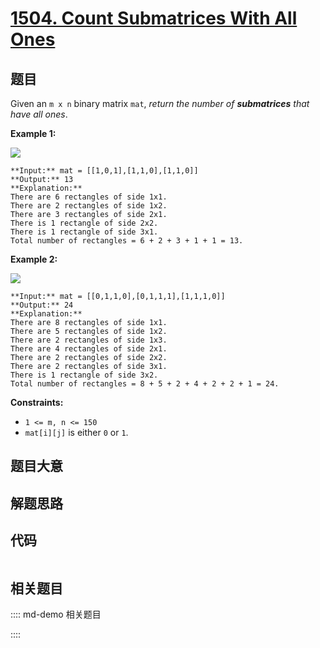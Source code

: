 # [1504. Count Submatrices With All Ones](https://leetcode.com/problems/count-submatrices-with-all-ones)

## 题目

Given an `m x n` binary matrix `mat`, _return the number of **submatrices**
that have all ones_.



**Example 1:**

![](https://assets.leetcode.com/uploads/2021/10/27/ones1-grid.jpg)

    
    
    **Input:** mat = [[1,0,1],[1,1,0],[1,1,0]]
    **Output:** 13
    **Explanation:** 
    There are 6 rectangles of side 1x1.
    There are 2 rectangles of side 1x2.
    There are 3 rectangles of side 2x1.
    There is 1 rectangle of side 2x2. 
    There is 1 rectangle of side 3x1.
    Total number of rectangles = 6 + 2 + 3 + 1 + 1 = 13.
    

**Example 2:**

![](https://assets.leetcode.com/uploads/2021/10/27/ones2-grid.jpg)

    
    
    **Input:** mat = [[0,1,1,0],[0,1,1,1],[1,1,1,0]]
    **Output:** 24
    **Explanation:** 
    There are 8 rectangles of side 1x1.
    There are 5 rectangles of side 1x2.
    There are 2 rectangles of side 1x3. 
    There are 4 rectangles of side 2x1.
    There are 2 rectangles of side 2x2. 
    There are 2 rectangles of side 3x1. 
    There is 1 rectangle of side 3x2. 
    Total number of rectangles = 8 + 5 + 2 + 4 + 2 + 2 + 1 = 24.
    



**Constraints:**

  * `1 <= m, n <= 150`
  * `mat[i][j]` is either `0` or `1`.


## 题目大意

## 解题思路

## 代码

```javascript

```

## 相关题目

:::: md-demo 相关题目

::::
